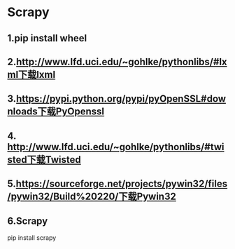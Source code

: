
# Scrapy

## 1.pip install wheel

## 2.http://www.lfd.uci.edu/~gohlke/pythonlibs/#lxml下载lxml

## 3.https://pypi.python.org/pypi/pyOpenSSL#downloads下载PyOpenssl


## 4. http://www.lfd.uci.edu/~gohlke/pythonlibs/#twisted下载Twisted


## 5.https://sourceforge.net/projects/pywin32/files/pywin32/Build%20220/下载Pywin32


## 6.Scrapy  
pip install scrapy


```python

```
